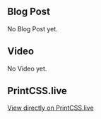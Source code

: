 ## Blog Post

No Blog Post yet.

## Video

No Video yet.

## PrintCSS.live

[View directly on PrintCSS.live](https://printcss.live/joQeZ6JepZ)
